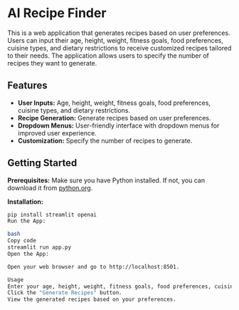 # AI Recipe Finder

This is a web application that generates recipes based on user preferences. Users can input their age, height, weight, fitness goals, food preferences, cuisine types, and dietary restrictions to receive customized recipes tailored to their needs. The application allows users to specify the number of recipes they want to generate.

## Features

- **User Inputs:** Age, height, weight, fitness goals, food preferences, cuisine types, and dietary restrictions.
- **Recipe Generation:** Generate recipes based on user preferences.
- **Dropdown Menus:** User-friendly interface with dropdown menus for improved user experience.
- **Customization:** Specify the number of recipes to generate.

## Getting Started

**Prerequisites:** Make sure you have Python installed. If not, you can download it from [python.org](https://www.python.org/downloads/).

**Installation:**

```bash
pip install streamlit openai
Run the App:

bash
Copy code
streamlit run app.py
Open the App:

Open your web browser and go to http://localhost:8501.

Usage
Enter your age, height, weight, fitness goals, food preferences, cuisine types, and dietary restrictions.
Click the "Generate Recipes" button.
View the generated recipes based on your preferences.
